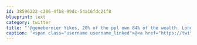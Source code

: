 ```yaml
---
id: 38596222-c386-4fb8-99dc-54a16fdc21f8
blueprint: text
category: twitter
title: "'@genebernier Yikes, 20% of the ppl own 84% of the wealth. Long live the American dream!"
caption: '<span class="username username_linked">@<a href="https://twitter.com/genebernier" title="Gene Bernier">genebernier</a></span> Yikes, 20% of the ppl own 84% of the wealth. Long live the American dream!'
---
```

